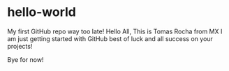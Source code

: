 # hello-world
My first GitHub repo way too late!
Hello All,
This is Tomas Rocha from MX I am just getting started with GitHub best of luck and all success on your projects!

Bye for now!

